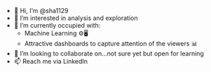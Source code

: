 - 👋 Hi, I’m @sha1129
- 👀 I’m interested in analysis and exploration
- 🌱 I’m currently occupied with: 
  - Machine Learning ⚙️🖥️
  - Attractive dashboards to capture attention of the viewers 📊
- 💞️ I’m looking to collaborate on...not sure yet but open for learning
- 📫 Reach me via LinkedIn

